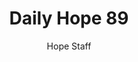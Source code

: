 ---
image: /assets/img/daily-hope-default-artwork.png
title: Daily Hope 89
number: 89
categories:
  - Daily Hope
author: Hope Staff
notes: Daily Hope 89
embed: >-
  <iframe src="https://open.spotify.com/embed/episode/5OVOEP7vtQGMKxEmbteppP?utm_source=generator" width="400px" height="102px" frameborder=“0" scrolling=“no”></iframe>
---